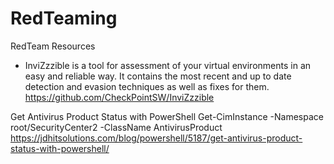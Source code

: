 # RedTeaming
RedTeam Resources

- InviZzzible is a tool for assessment of your virtual environments in an easy and reliable way. It contains the most recent and up to date detection and evasion techniques as well as fixes for them.
https://github.com/CheckPointSW/InviZzzible

Get Antivirus Product Status with PowerShell
Get-CimInstance -Namespace root/SecurityCenter2 -ClassName AntivirusProduct
https://jdhitsolutions.com/blog/powershell/5187/get-antivirus-product-status-with-powershell/
